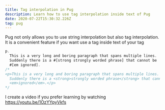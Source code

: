 ```yaml
---
title: Tag interpolation in Pug
description: Learn how to use tag interpolation inside text of Pug
date: 2020-07-22T15:30:32.226Z
tag: pug
---
```

Pug not only allows you to use string interpolation but also tag interpolation. It is a convenient feature if you want use a tag inside text of your tag

```javascript
p.
  This is a very long and boring paragraph that spans multiple lines.
  Suddenly there is a #[strong strongly worded phrase] that cannot be
  #[em ignored].
/*
<p>This is a very long and boring paragraph that spans multiple lines.
  Suddenly there is a <strong>strongly worded phrase</strong> that cannot be
  <em>ignored</em>.</p>
*/
```

I create a video if you prefer learning by watching <https://youtu.be/1OzYYpyVkfs>